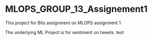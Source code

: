 # MLOPS_GROUP_13_Assignement1
This project for Bits assignment on MLOPS assignment 1

The underlying ML Project is for sentiment on tweets.
test